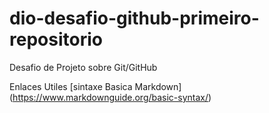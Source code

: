 # dio-desafio-github-primeiro-repositorio
Desafio de Projeto sobre Git/GitHub


Enlaces Utiles 
[sintaxe Basica Markdown]  (https://www.markdownguide.org/basic-syntax/)
